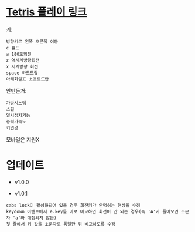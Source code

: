 # [Tetris 플레이 링크](https://gyuriling.github.io/Tetris/)


키:
```
방향키로 왼쪽 오른쪽 이동 
c 홀드
a 180도회전
z 역시계방향회전
x 시계방향 회전 
space 하드드랍
아래화살표 소프트드랍
```

안만든거:
```
가방시스템
스핀
일시정지기능
중력가속도
키변경 
```

모바일은 지원X 


# 업데이트

* v1.0.0

* v1.0.1
```
cabs lock이 활성화되어 있을 경우 회전키가 안먹히는 현상을 수정
keydown 이벤트에서 e.key를 바로 비교하면 회전이 안 되는 경우(즉 'A'가 들어오면 소문자 'a'와 매칭되지 않음)
첫 줄에서 키 값을 소문자로 통일한 뒤 비교하도록 수정
```
